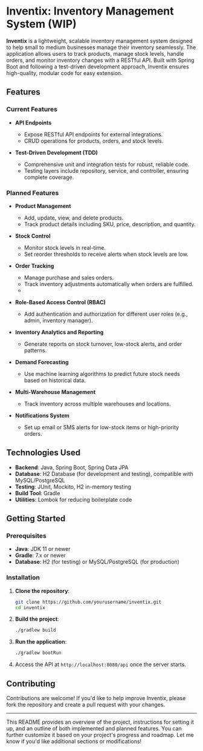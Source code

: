 # Inventix: Inventory Management System (WIP)

**Inventix** is a lightweight, scalable inventory management system designed to help small to medium businesses manage their inventory seamlessly. The application allows users to track products, manage stock levels, handle orders, and monitor inventory changes with a RESTful API. Built with Spring Boot and following a test-driven development approach, Inventix ensures high-quality, modular code for easy extension.

## Features

### Current Features

- **API Endpoints**
  - Expose RESTful API endpoints for external integrations.
  - CRUD operations for products, orders, and stock levels.

- **Test-Driven Development (TDD)**
  - Comprehensive unit and integration tests for robust, reliable code.
  - Testing layers include repository, service, and controller, ensuring complete coverage.

### Planned Features

- **Product Management**
  - Add, update, view, and delete products.
  - Track product details including SKU, price, description, and quantity.
  
- **Stock Control**
  - Monitor stock levels in real-time.
  - Set reorder thresholds to receive alerts when stock levels are low.
  
- **Order Tracking**
  - Manage purchase and sales orders.
  - Track inventory adjustments automatically when orders are fulfilled.
  - 
- **Role-Based Access Control (RBAC)**
  - Add authentication and authorization for different user roles (e.g., admin, inventory manager).
  
- **Inventory Analytics and Reporting**
  - Generate reports on stock turnover, low-stock alerts, and order patterns.
  
- **Demand Forecasting**
  - Use machine learning algorithms to predict future stock needs based on historical data.

- **Multi-Warehouse Management**
  - Track inventory across multiple warehouses and locations.
  
- **Notifications System**
  - Set up email or SMS alerts for low-stock items or high-priority orders.

## Technologies Used

- **Backend**: Java, Spring Boot, Spring Data JPA
- **Database**: H2 Database (for development and testing), compatible with MySQL/PostgreSQL
- **Testing**: JUnit, Mockito, H2 in-memory testing
- **Build Tool**: Gradle
- **Utilities**: Lombok for reducing boilerplate code

## Getting Started

### Prerequisites
- **Java**: JDK 11 or newer
- **Gradle**: 7.x or newer
- **Database**: H2 (for testing) or MySQL/PostgreSQL (for production)

### Installation

1. **Clone the repository**:
   ```bash
   git clone https://github.com/yourusername/inventix.git
   cd inventix
   ```

2. **Build the project**:
   ```bash
   ./gradlew build
   ```

3. **Run the application**:
   ```bash
   ./gradlew bootRun
   ```

4. Access the API at `http://localhost:8080/api` once the server starts.

## Contributing

Contributions are welcome! If you'd like to help improve Inventix, please fork the repository and create a pull request with your changes.

---

This README provides an overview of the project, instructions for setting it up, and an outline of both implemented and planned features. You can further customize it based on your project's progress and roadmap. Let me know if you'd like additional sections or modifications!
